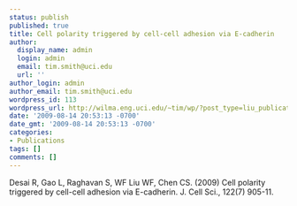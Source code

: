```yaml
---
status: publish
published: true
title: Cell polarity triggered by cell-cell adhesion via E-cadherin
author:
  display_name: admin
  login: admin
  email: tim.smith@uci.edu
  url: ''
author_login: admin
author_email: tim.smith@uci.edu
wordpress_id: 113
wordpress_url: http://wilma.eng.uci.edu/~tim/wp/?post_type=liu_publication&#038;p=113
date: '2009-08-14 20:53:13 -0700'
date_gmt: '2009-08-14 20:53:13 -0700'
categories:
- Publications
tags: []
comments: []
---
```

<p>Desai R, Gao L, Raghavan S, WF Liu WF, Chen CS. (2009) Cell polarity triggered by cell-cell adhesion via E-cadherin. J. Cell Sci., 122(7) 905-11.</p>
